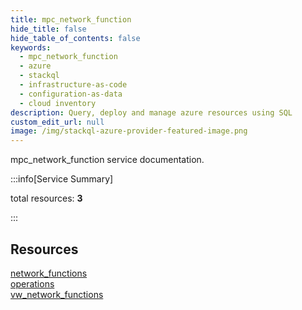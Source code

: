 ```yaml
---
title: mpc_network_function
hide_title: false
hide_table_of_contents: false
keywords:
  - mpc_network_function
  - azure
  - stackql
  - infrastructure-as-code
  - configuration-as-data
  - cloud inventory
description: Query, deploy and manage azure resources using SQL
custom_edit_url: null
image: /img/stackql-azure-provider-featured-image.png
---
```


mpc_network_function service documentation.

:::info[Service Summary]

total resources: __3__  

:::

## Resources
<div class="row">
<div class="providerDocColumn">
<a href="/services/mpc_network_function/network_functions/">network_functions</a><br />
<a href="/services/mpc_network_function/operations/">operations</a>
</div>
<div class="providerDocColumn">
<a href="/services/mpc_network_function/vw_network_functions/">vw_network_functions</a>
</div>
</div>